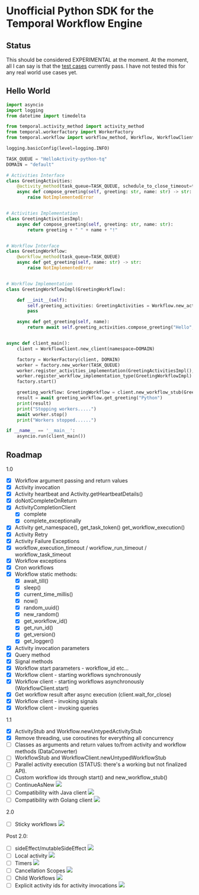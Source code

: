 # Unofficial Python SDK for the Temporal Workflow Engine

## Status

This should be considered EXPERIMENTAL at the moment. At the moment, all I can say is that the [test cases](https://gist.github.com/firdaus/4ec442f2c626122ad0c8d379a7ffd8bc) currently pass. I have not tested this for any real world use cases yet. 

## Hello World

```python
import asyncio
import logging
from datetime import timedelta

from temporal.activity_method import activity_method
from temporal.workerfactory import WorkerFactory
from temporal.workflow import workflow_method, Workflow, WorkflowClient

logging.basicConfig(level=logging.INFO)

TASK_QUEUE = "HelloActivity-python-tq"
DOMAIN = "default"

# Activities Interface
class GreetingActivities:
    @activity_method(task_queue=TASK_QUEUE, schedule_to_close_timeout=timedelta(seconds=1000))
    async def compose_greeting(self, greeting: str, name: str) -> str:
        raise NotImplementedError


# Activities Implementation
class GreetingActivitiesImpl:
    async def compose_greeting(self, greeting: str, name: str):
        return greeting + " " + name + "!"


# Workflow Interface
class GreetingWorkflow:
    @workflow_method(task_queue=TASK_QUEUE)
    async def get_greeting(self, name: str) -> str:
        raise NotImplementedError


# Workflow Implementation
class GreetingWorkflowImpl(GreetingWorkflow):

    def __init__(self):
        self.greeting_activities: GreetingActivities = Workflow.new_activity_stub(GreetingActivities)
        pass

    async def get_greeting(self, name):
        return await self.greeting_activities.compose_greeting("Hello", name)


async def client_main():
    client = WorkflowClient.new_client(namespace=DOMAIN)

    factory = WorkerFactory(client, DOMAIN)
    worker = factory.new_worker(TASK_QUEUE)
    worker.register_activities_implementation(GreetingActivitiesImpl(), "GreetingActivities")
    worker.register_workflow_implementation_type(GreetingWorkflowImpl)
    factory.start()

    greeting_workflow: GreetingWorkflow = client.new_workflow_stub(GreetingWorkflow)
    result = await greeting_workflow.get_greeting("Python")
    print(result)
    print("Stopping workers.....")
    await worker.stop()
    print("Workers stopped......")

if __name__ == '__main__':
    asyncio.run(client_main())
```

## Roadmap 

1.0
- [x]  Workflow argument passing and return values
- [x]  Activity invocation
- [x]  Activity heartbeat and Activity.getHeartbeatDetails()
- [x]  doNotCompleteOnReturn
- [x]  ActivityCompletionClient
    - [x]  complete
    - [x]  complete_exceptionally
- [x]  Activity get_namespace(), get_task_token() get_workflow_execution()
- [x]  Activity Retry
- [x]  Activity Failure Exceptions
- [x] workflow_execution_timeout / workflow_run_timeout / workflow_task_timeout
- [x] Workflow exceptions
- [x]  Cron workflows
- [x]  Workflow static methods:
    - [x]  await_till()
    - [x]  sleep()
    - [x]  current_time_millis()
    - [x]  now()
    - [x]  random_uuid()
    - [x]  new_random()
    - [x]  get_workflow_id()
    - [x]  get_run_id()
    - [x]  get_version()
    - [x]  get_logger()
- [x]  Activity invocation parameters
- [x]  Query method
- [x]  Signal methods
- [x]  Workflow start parameters - workflow_id etc...
- [x]  Workflow client - starting workflows synchronously
- [x]  Workflow client - starting workflows asynchronously (WorkflowClient.start)
- [x]  Get workflow result after async execution (client.wait_for_close)
- [x]  Workflow client - invoking signals
- [x]  Workflow client - invoking queries

1.1
- [x] ActivityStub and Workflow.newUntypedActivityStub
- [x] Remove threading, use coroutines for everything all concurrency
- [ ] Classes as arguments and return values to/from activity and workflow methods (DataConverter)
- [ ] WorkflowStub and WorkflowClient.newUntypedWorkflowStub
- [ ] Parallel activity execution (STATUS: there's a working but not finalized API).
- [ ] Custom workflow ids through start() and new_workflow_stub()
- [ ] ContinueAsNew ![](https://img.shields.io/badge/PRs-welcome-informational)
- [ ] Compatibility with Java client ![](https://img.shields.io/badge/PRs-welcome-informational)
- [ ] Compatibility with Golang client ![](https://img.shields.io/badge/PRs-welcome-informational)

2.0
- [ ] Sticky workflows ![](https://img.shields.io/badge/PRs-welcome-informational)

Post 2.0:
- [ ] sideEffect/mutableSideEffect ![](https://img.shields.io/badge/PRs-welcome-informational)
- [ ] Local activity ![](https://img.shields.io/badge/PRs-welcome-informational)
- [ ] Timers ![](https://img.shields.io/badge/PRs-welcome-informational)
- [ ] Cancellation Scopes ![](https://img.shields.io/badge/PRs-welcome-informational)
- [ ] Child Workflows ![](https://img.shields.io/badge/PRs-welcome-informational)
- [ ] Explicit activity ids for activity invocations ![](https://img.shields.io/badge/PRs-welcome-informational)
